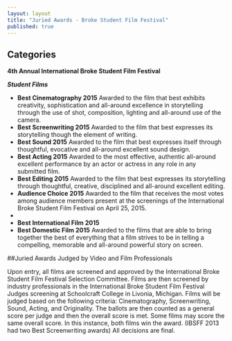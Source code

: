 ```yaml
---
layout: layout
title: "Juried Awards - Broke Student Film Festival"
published: true
---
```


## Categories




**4th Annual International Broke Student Film Festival**
 	



_**Student Films**_

- **Best Cinematography 2015**
Awarded to the film that best exhibits creativity, sophistication and all-around excellence in storytelling through the use of shot, composition, lighting and all-around use of the camera.
- **Best Screenwriting 2015**
Awarded to the film that best expresses its storytelling though the element of writing.
- **Best Sound 2015**
Awarded to the film that best expresses itself through thoughtful, evocative and all-around excellent sound design.
- **Best Acting 2015**
Awarded to the most effective, authentic all-around excellent performance by an actor or actress in any role in any submitted film.
- **Best Editing 2015**
Awarded to the film that best expresses its storytelling through thoughtful, creative, disciplined and all-around excellent editing.
- **Audience Choice 2015**
Awarded to the film that receives the most votes among audience members present at the screenings of the International Broke Student Film Festival on April 25, 2015. 
- 
- **Best International Film 2015**
- **Best Domestic Film 2015**
Awarded to the films that are able to bring together the best of everything that a film strives to be in telling a compelling, memorable and all-around powerful story on screen.

##Juried Awards Judged by Video and Film Professionals

Upon entry, all films are screened and approved by the International Broke Student Film Festival Selection Committee. Films are then screened by industry professionals in the  International Broke Student Film Festival Judges screening at Schoolcraft College in Livonia, Michigan. Films will be judged based on the following criteria: Cinematography, Screenwriting, Sound, Acting, and Originality. The ballots are then counted as a general score per judge and then the overall score is met. Some films may score the same overall score. In this instance, both films win the award. (IBSFF 2013 had two Best Screenwriting awards) All decisions are final.